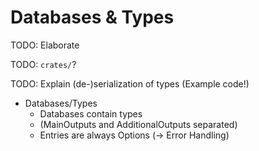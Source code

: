 # Databases & Types

TODO: Elaborate

TODO: `crates/`?

TODO: Explain (de-)serialization of types (Example code!)

- Databases/Types
    - Databases contain types
    - (MainOutputs and AdditionalOutputs separated)
    - Entries are always Options (-> Error Handling)
